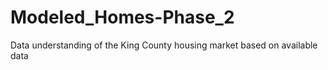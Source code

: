 # Modeled_Homes-Phase_2
Data understanding of the King County housing market based on available data

